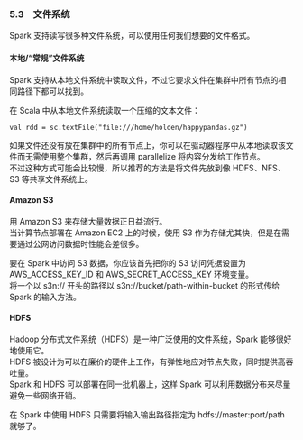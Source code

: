 ### 5.3　文件系统 ###
Spark 支持读写很多种文件系统，可以使用任何我们想要的文件格式。
#### 本地/“常规”文件系统 ####
Spark 支持从本地文件系统中读取文件，不过它要求文件在集群中所有节点的相同路径下都可以找到。  

在 Scala 中从本地文件系统读取一个压缩的文本文件：
```
val rdd = sc.textFile("file:///home/holden/happypandas.gz")
```
如果文件还没有放在集群中的所有节点上，你可以在驱动器程序中从本地读取该文件而无需使用整个集群，然后再调用 parallelize 将内容分发给工作节点。  
不过这种方式可能会比较慢，所以推荐的方法是将文件先放到像 HDFS、NFS、S3 等共享文件系统上。
#### Amazon S3 ####
用 Amazon S3 来存储大量数据正日益流行。  
当计算节点部署在 Amazon EC2 上的时候，使用 S3 作为存储尤其快，但是在需要通过公网访问数据时性能会差很多。

要在 Spark 中访问 S3 数据，你应该首先把你的 S3 访问凭据设置为 AWS_ACCESS_KEY_ID 和 AWS_SECRET_ACCESS_KEY 环境变量。  
将一个以 s3n:// 开头的路径以 s3n://bucket/path-within-bucket 的形式传给Spark 的输入方法。
#### HDFS ####
Hadoop 分布式文件系统（HDFS）是一种广泛使用的文件系统，Spark 能够很好地使用它。  
HDFS 被设计为可以在廉价的硬件上工作，有弹性地应对节点失败，同时提供高吞吐量。  
Spark 和 HDFS 可以部署在同一批机器上，这样 Spark 可以利用数据分布来尽量避免一些网络开销。

在 Spark 中使用 HDFS 只需要将输入输出路径指定为 hdfs://master:port/path 就够了。